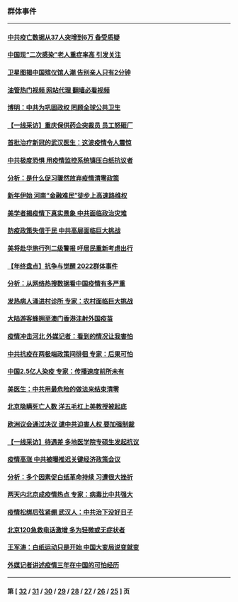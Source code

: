 ### 群体事件
---
#### [中共疫亡数据从37人突增到6万 备受质疑](../../pages/ncid279/n13907051.md?01180045) 
#### [中国现“二次感染”老人重症率高 引发关注](../../pages/ncid279/n13906493.md?01180045) 
#### [卫星图揭中国殡仪馆人潮 告别亲人只有2分钟](../../pages/ncid279/n13904053.md?01180045) 
#### [油管热门视频 网站代理 翻墙必看视频](http://138.2.39.72:81/youtube.html?epic-marker?01180045)
#### [博明：中共为巩固政权 罔顾全球公共卫生](../../pages/ncid279/n13901752.md?01180045) 
#### [【一线采访】重庆保供药企突裁员 员工怒砸厂](../../pages/ncid279/n13901673.md?01180045) 
#### [首批治疗新冠的武汉医生：这波疫情令人震惊](../../pages/ncid279/n13900313.md?01180045) 
#### [中共极度恐惧 用疫情监控系统镇压白纸抗议者](../../pages/ncid279/n13900225.md?01180045) 
#### [分析：是什么促习骤然放弃疫情清零政策](../../pages/ncid279/n13899652.md?01180045) 
#### [新年伊始 河南“金融难民”徒步上高速路维权](../../pages/ncid279/n13897842.md?01180045) 
#### [美学者揭疫情下真实景象 中共面临政治灾难](../../pages/ncid279/n13896569.md?01180045) 
#### [防疫政策失信于民 中共高层面临巨大挑战](../../pages/ncid279/n13894627.md?01180045) 
#### [美将赴华旅行列二级警报 吁居民重新考虑出行](../../pages/ncid279/n13894518.md?01180045) 
#### [【年终盘点】抗争与觉醒 2022群体事件](../../pages/ncid279/n13888314.md?01180045) 
#### [分析：从网络热搜数据看中国疫情有多严重](../../pages/ncid279/n13893186.md?01180045) 
#### [发热病人涌进村诊所 专家：农村面临巨大挑战](../../pages/ncid279/n13892271.md?01180045) 
#### [大陆游客蜂拥至澳门香港注射外国疫苗](../../pages/ncid279/n13892276.md?01180045) 
#### [疫情冲击河北 外媒记者：看到的情况让我害怕](../../pages/ncid279/n13891260.md?01180045) 
#### [中共抗疫在两极端政策间徘徊 专家：后果可怕](../../pages/ncid279/n13891235.md?01180045) 
#### [中国2.5亿人染疫 专家：传播速度前所未有](../../pages/ncid279/n13890708.md?01180045) 
#### [美医生：中共用最危险的做法来结束清零](../../pages/ncid279/n13889983.md?01180045) 
#### [北京隐瞒死亡人数 洋五毛杠上美教授被起底](../../pages/ncid279/n13886904.md?01180045) 
#### [欧洲议会通过决议 谴中共迫害人权 要加强制裁](../../pages/ncid279/n13885670.md?01180045) 
#### [【一线采访】待遇差 多地医学院专硕生发起抗议](../../pages/ncid279/n13883914.md?01180045) 
#### [疫情高涨 中共被曝推迟关键经济政策会议](../../pages/ncid279/n13884170.md?01180045) 
#### [分析：多个因素促白纸革命持续 习遭很大挫折](../../pages/ncid279/n13872455.md?01180045) 
#### [两天内北京成疫情热点 专家：病毒比中共强大](../../pages/ncid279/n13883440.md?01180045) 
#### [疫情松绑后弦紧绷 武汉人：中共治下没好日子](../../pages/ncid279/n13882348.md?01180045) 
#### [北京120急救电话激增 多为轻微或无症状者](../../pages/ncid279/n13882340.md?01180045) 
#### [王军涛：白纸运动只是开始 中国大变局说变就变](../../pages/ncid279/n13882183.md?01180045) 
#### [外媒记者讲述疫情三年在中国的可怕经历](../../pages/ncid279/n13881853.md?01180045) 

---
#### 第 [ [32](./32.md?01180045) / [31](./31.md?01180045) / [30](./30.md?01180045) / [29](./29.md?01180045) / [28](./28.md?01180045) / [27](./27.md?01180045) / [26](./26.md?01180045) / [25](./25.md?01180045) ] 页
